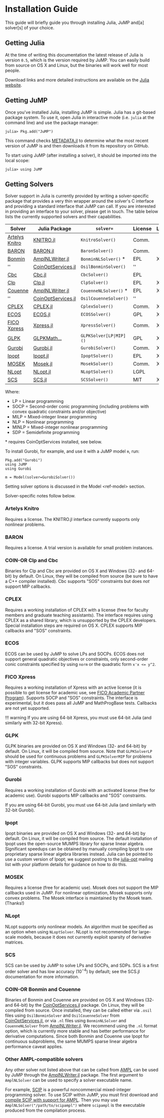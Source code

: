 Installation Guide
==================

This guide will briefly guide you through installing Julia, JuMP and\[a\] solver\[s\] of your choice.

Getting Julia
-------------

At the time of writing this documentation the latest release of Julia is version `0.5`, which is the version required by JuMP. You can easily build from source on OS X and Linux, but the binaries will work well for most people.

Download links and more detailed instructions are available on the [Julia website](http://julialang.org).

Getting JuMP
------------

Once you've installed Julia, installing JuMP is simple. Julia has a git-based package system. To use it, open Julia in interactive mode (i.e. `julia` at the command line) and use the package manager:

    julia> Pkg.add("JuMP")

This command checks [METADATA.jl](https://github.com/JuliaLang/METADATA.jl) to determine what the most recent version of JuMP is and then downloads it from its repository on GitHub.

To start using JuMP (after installing a solver), it should be imported into the local scope:

    julia> using JuMP

Getting Solvers
---------------

Solver support in Julia is currently provided by writing a solver-specific package that provides a very thin wrapper around the solver's C interface and providing a standard interface that JuMP can call. If you are interested in providing an interface to your solver, please get in touch. The table below lists the currently supported solvers and their capabilities.


| Solver                                                                           | Julia Package                                                                   | `solver=`                 | License     | LP    | SOCP  | MILP  | NLP   | MINLP | SDP   |
| -------------------------------------------------------------------------------- | ------------------------------------------------------------------------------- | ------------------------- | ----------- | ----- | ----- | ----- | ----- | ----- | ----- |
| [Artelys Knitro](http://artelys.com/en/optimization-tools/knitro)                | [KNITRO.jl](https://github.com/JuliaOpt/KNITRO.jl)                              | `KnitroSolver()`          |  Comm.      |       |       |       | X     | X     |       |
| [BARON](http://archimedes.cheme.cmu.edu/?q=baron>)                               | [BARON.jl](https://github.com/joehuchette/BARON.jl)                             | `BaronSolver()`           |  Comm.      |       |       |       | X     | X     |       |
| [Bonmin](https://projects.coin-or.org/Bonmin)                                    | [AmplNLWriter.jl](https://github.com/JackDunnNZ/AmplNLWriter.jl)                | `BonminNLSolver()` *      |  EPL        | X     |       | X     | X     | X     |       |
| ''                                                                               | [CoinOptServices.jl](https://github.com/JuliaOpt/CoinOptServices.jl)            | `OsilBonminSolver()`      |  ''         |       |       |       |       |       |       |
| [Cbc](https://projects.coin-or.org/Cbc)                                          | [Cbc.jl](https://github.com/JuliaOpt/Cbc.jl)                                    | `CbcSolver()`             |  EPL        |       |       | X     |       |       |       |
| [Clp](https://projects.coin-or.org/Clp)                                          | [Clp.jl](https://github.com/JuliaOpt/Clp.jl)                                    | `ClpSolver()`             |  EPL        | X     |       |       |       |       |       |
| [Couenne](https://projects.coin-or.org/Couenne)                                  | [AmplNLWriter.jl](https://github.com/JackDunnNZ/AmplNLWriter.jl)                | `CouenneNLSolver()` *     |  EPL        | X     |       | X     | X     | X     |       |
| ''                                                                               | [CoinOptServices.jl](https://github.com/JuliaOpt/CoinOptServices.jl)            | `OsilCouenneSolver()`     |  ''         |       |       |       |       |       |       |
| [CPLEX](http://www-01.ibm.com/software/commerce/optimization/cplex-optimizer/)   | [CPLEX.jl](https://github.com/JuliaOpt/CPLEX.jl)                                | `CplexSolver()`           |  Comm.      | X     | X     | X     |       |       |       |
| [ECOS](https://github.com/ifa-ethz/ecos)                                         | [ECOS.jl](https://github.com/JuliaOpt/ECOS.jl)                                  | `ECOSSolver()`            |  GPL        | X     | X     |       |       |       |       |
| [FICO Xpress](http://www.fico.com/en/products/fico-xpress-optimization-suite)    | [Xpress.jl](https://github.com/JuliaOpt/Xpress.jl)                              | `XpressSolver()`          |  Comm.      | X     | X     | X     |       |       |       |
| [GLPK](http://www.gnu.org/software/glpk/)                                        | [GLPKMath...](https://github.com/JuliaOpt/GLPKMathProgInterface.jl)             | `GLPKSolver[LP\|MIP]()`   |  GPL        | X     |       | X     |       |       |       |
| [Gurobi](http://gurobi.com)                                                      | [Gurobi.jl](https://github.com/JuliaOpt/Gurobi.jl)                              | `GurobiSolver()`          |  Comm.      | X     | X     | X     |       |       |       |
| [Ipopt](https://projects.coin-or.org/Ipopt)                                      | [Ipopt.jl](https://github.com/JuliaOpt/Ipopt.jl)                                | `IpoptSolver()`           |  EPL        | X     |       |       | X     |       |       |
| [MOSEK](http://www.mosek.com/)                                                   | [Mosek.jl](https://github.com/JuliaOpt/Mosek.jl)                                | `MosekSolver()`           |  Comm.      | X     | X     | X     | X     |       | X     |
| [NLopt](http://ab-initio.mit.edu/wiki/index.php/NLopt)                           | [NLopt.jl](https://github.com/JuliaOpt/NLopt.jl)                                | `NLoptSolver()`           |  LGPL       |       |       |       | X     |       |       |
| [SCS](https://github.com/cvxgrp/scs>)                                            | [SCS.jl](https://github.com/JuliaOpt/SCS.jl)                                    | `SCSSolver()`             |  MIT        | X     | X     |       |       |       | X     |


Where:

-   LP = Linear programming
-   SOCP = Second-order conic programming (including problems with convex quadratic constraints and/or objective)
-   MILP = Mixed-integer linear programming
-   NLP = Nonlinear programming
-   MINLP = Mixed-integer nonlinear programming
-   SDP = Semidefinite programming 

\* requires CoinOptServices installed, see below.

To install Gurobi, for example, and use it with a JuMP model `m`, run:

    Pkg.add("Gurobi")
    using JuMP
    using Gurobi

    m = Model(solver=GurobiSolver())

Setting solver options is discussed in the Model &lt;ref-model&gt; section.

Solver-specific notes follow below.

### Artelys Knitro

Requires a license. The KNITRO.jl interface currently supports only nonlinear problems.

### BARON

Requires a license. A trial version is available for small problem instances.

### COIN-OR Clp and Cbc

Binaries for Clp and Cbc are provided on OS X and Windows (32- and 64-bit) by default. On Linux, they will be compiled from source (be sure to have a C++ compiler installed). Cbc supports "SOS" constraints but does *not* support MIP callbacks.

### CPLEX

Requires a working installation of CPLEX with a license (free for faculty members and graduate teaching assistants). The interface requires using CPLEX as a shared library, which is unsupported by the CPLEX developers. Special installation steps are required on OS X. CPLEX supports MIP callbacks and "SOS" constraints.

### ECOS

ECOS can be used by JuMP to solve LPs and SOCPs. ECOS does not support general quadratic objectives or constraints, only second-order conic constraints specified by using `norm` or the quadratic form `x'x <= y^2`.

### FICO Xpress

Requires a working installation of Xpress with an active license (it is possible to get license for academic use, see [FICO Academic Partner Program](http://subscribe.fico.com/Academic-Partner-Program)). Supports SOCP and "SOS" constraints. The interface is experimental, but it does pass all JuMP and MathProgBase tests. Callbacks are not yet supported.

!!! warning
    If you are using 64-bit Xpress, you must use 64-bit Julia (and similarly with 32-bit Xpress).

### GLPK

GLPK binaries are provided on OS X and Windows (32- and 64-bit) by default. On Linux, it will be compiled from source. Note that `GLPKSolverLP` should be used for continuous problems and `GLPKSolverMIP` for problems with integer variables. GLPK supports MIP callbacks but does not support "SOS" constraints.

### Gurobi

Requires a working installation of Gurobi with an activated license (free for academic use). Gurobi supports MIP callbacks and "SOS" constraints.

If you are using 64-bit Gurobi, you must use 64-bit Julia (and similarly with 32-bit Gurobi).

### Ipopt

Ipopt binaries are provided on OS X and Windows (32- and 64-bit) by default. On Linux, it will be compiled from source. The default installation of Ipopt uses the open-source MUMPS library for sparse linear algebra. Significant speedups can be obtained by manually compiling Ipopt to use proprietary sparse linear algebra libraries instead. Julia can be pointed to use a custom version of Ipopt; we suggest posting to the [julia-opt](https://groups.google.com/forum/#!forum/julia-opt) mailing list with your platform details for guidance on how to do this.

### MOSEK

Requires a license (free for academic use). Mosek does not support the MIP callbacks used in JuMP. For nonlinear optimization, Mosek supports only convex problems. The Mosek interface is maintained by the Mosek team. (Thanks!)

### NLopt

NLopt supports only nonlinear models. An algorithm must be specified as an option when using `NLoptSolver`. NLopt is not recommended for large-scale models, because it does not currently exploit sparsity of derivative matrices.

### SCS

SCS can be used by JuMP to solve LPs and SOCPs, and SDPs. SCS is a first order solver and has low accuracy (10<sup>−4</sup>) by default; see the SCS.jl documentation for more information.

### COIN-OR Bonmin and Couenne

Binaries of Bonmin and Couenne are provided on OS X and Windows (32- and 64-bit) by the [CoinOptServices.jl](https://github.com/JuliaOpt/CoinOptServices.jl) package. On Linux, they will be compiled from source. Once installed, they can be called either via `.osil` files using `OsilBonminSolver` and `OsilCouenneSolver` from [CoinOptServices.jl](https://github.com/JuliaOpt/CoinOptServices.jl), or via `.nl` files using `BonminNLSolver` and `CouenneNLSolver` from [AmplNLWriter.jl](https://github.com/JackDunnNZ/AmplNLWriter.jl). We recommend using the `.nl` format option, which is currently more stable and has better performance for derivative computations. Since both Bonmin and Couenne use Ipopt for continuous subproblems, the same MUMPS sparse linear algebra performance caveat applies.

### Other AMPL-compatible solvers

Any other solver not listed above that can be called from [AMPL](http://ampl.com/products/solvers/all-solvers-for-ampl/) can be used by JuMP through the [AmplNLWriter.jl](https://github.com/JuliaOpt/AmplNLWriter.jl) package. The first argument to `AmplNLSolver` can be used to specify a solver executable name.

For example, [SCIP](http://scip.zib.de/) is a powerful noncommercial mixed-integer programming solver. To use SCIP within JuMP, you must first download and [compile SCIP with support for AMPL](http://zverovich.net/2012/08/07/using-scip-with-ampl.html). Then you may use `AmplNLSolver("/path/to/scipampl")` where `scipampl` is the executable produced from the compilation process.
